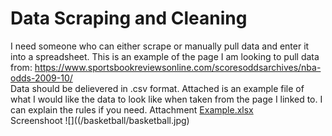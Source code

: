 # Data Scraping and Cleaning



I need someone who can either scrape or manually pull data and enter it into a spreadsheet. 
This is an example of the page I am looking to pull data from: 
https://www.sportsbookreviewsonline.com/scoresoddsarchives/nba-odds-2009-10/  
Data should be delievered in .csv format. 
Attached is an example file of what I would like the data to look like when taken from the page I linked to. 
I can explain the rules if you need.
Attachment [Example.xlsx](/basketball/Example.xlsx)  
Screenshoot 
![]((/basketball/basketball.jpg)